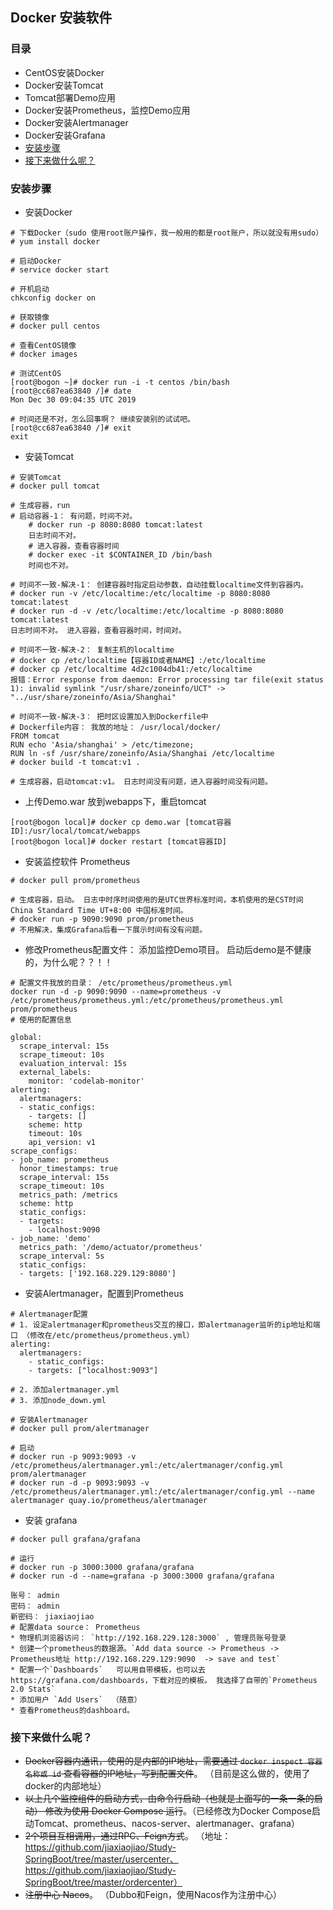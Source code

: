 ## Docker 安装软件

### 目录
* CentOS安装Docker
* Docker安装Tomcat
* Tomcat部署Demo应用
* Docker安装Prometheus，监控Demo应用
* Docker安装Alertmanager
* Docker安装Grafana
* [安装步骤](#安装步骤)
* [接下来做什么呢？](#接下来做什么呢？)

### 安装步骤
* 安装Docker
```text
# 下载Docker（sudo 使用root账户操作，我一般用的都是root账户，所以就没有用sudo）
# yum install docker

# 启动Docker
# service docker start

# 开机启动
chkconfig docker on

# 获取镜像
# docker pull centos

# 查看CentOS镜像
# docker images

# 测试CentOS
[root@bogon ~]# docker run -i -t centos /bin/bash
[root@cc687ea63840 /]# date
Mon Dec 30 09:04:35 UTC 2019

# 时间还是不对，怎么回事啊？ 继续安装别的试试吧。
[root@cc687ea63840 /]# exit
exit

```

* 安装Tomcat
```text
# 安装Tomcat
# docker pull tomcat

# 生成容器，run
# 启动容器-1： 有问题，时间不对。
    # docker run -p 8080:8080 tomcat:latest
    日志时间不对。
    # 进入容器，查看容器时间
    # docker exec -it $CONTAINER_ID /bin/bash
    时间也不对。

# 时间不一致-解决-1： 创建容器时指定启动参数，自动挂载localtime文件到容器内。
# docker run -v /etc/localtime:/etc/localtime -p 8080:8080 tomcat:latest
# docker run -d -v /etc/localtime:/etc/localtime -p 8080:8080 tomcat:latest
日志时间不对。 进入容器，查看容器时间，时间对。

# 时间不一致-解决-2： 复制主机的localtime
# docker cp /etc/localtime【容器ID或者NAME】:/etc/localtime
# docker cp /etc/localtime 4d2c1004db41:/etc/localtime
报错：Error response from daemon: Error processing tar file(exit status 1): invalid symlink "/usr/share/zoneinfo/UCT" -> "../usr/share/zoneinfo/Asia/Shanghai"

# 时间不一致-解决-3： 把时区设置加入到Dockerfile中
# Dockerfile内容： 我放的地址： /usr/local/docker/
FROM tomcat 
RUN echo 'Asia/shanghai' > /etc/timezone;
RUN ln -sf /usr/share/zoneinfo/Asia/Shanghai /etc/localtime
# docker build -t tomcat:v1 .

# 生成容器，启动tomcat:v1。 日志时间没有问题，进入容器时间没有问题。
```

* 上传Demo.war 放到webapps下，重启tomcat
```text
[root@bogon local]# docker cp demo.war [tomcat容器ID]:/usr/local/tomcat/webapps
[root@bogon local]# docker restart [tomcat容器ID]

```

* 安装监控软件 Prometheus
```text
# docker pull prom/prometheus

# 生成容器，启动。 日志中时序时间使用的是UTC世界标准时间，本机使用的是CST时间China Standard Time UT+8:00 中国标准时间。
# docker run -p 9090:9090 prom/prometheus 
# 不用解决，集成Grafana后看一下展示时间有没有问题。
```

* 修改Prometheus配置文件： 添加监控Demo项目。 启动后demo是不健康的，为什么呢？？！！
```text
# 配置文件我放的目录： /etc/prometheus/prometheus.yml
docker run -d -p 9090:9090 --name=prometheus -v /etc/prometheus/prometheus.yml:/etc/prometheus/prometheus.yml prom/prometheus
# 使用的配置信息

global:
  scrape_interval: 15s
  scrape_timeout: 10s
  evaluation_interval: 15s
  external_labels:
    monitor: 'codelab-monitor'
alerting:
  alertmanagers:
  - static_configs:
    - targets: []
    scheme: http
    timeout: 10s
    api_version: v1
scrape_configs:
- job_name: prometheus
  honor_timestamps: true
  scrape_interval: 15s
  scrape_timeout: 10s
  metrics_path: /metrics
  scheme: http
  static_configs:
  - targets:
    - localhost:9090
- job_name: 'demo'
  metrics_path: '/demo/actuator/prometheus'
  scrape_interval: 5s
  static_configs:
  - targets: ['192.168.229.129:8080']

```

* 安装Alertmanager，配置到Prometheus
```text
# Alertmanager配置
# 1. 设定alertmanager和prometheus交互的接口，即alertmanager监听的ip地址和端口 （修改在/etc/prometheus/prometheus.yml）
alerting:
  alertmanagers:
    - static_configs:
    - targets: ["localhost:9093"] 

# 2. 添加alertmanager.yml
# 3. 添加node_down.yml

# 安装Alertmanager
# docker pull prom/alertmanager

# 启动
# docker run -p 9093:9093 -v /etc/prometheus/alertmanager.yml:/etc/alertmanager/config.yml prom/alertmanager
# docker run -d -p 9093:9093 -v /etc/prometheus/alertmanager.yml:/etc/alertmanager/config.yml --name alertmanager quay.io/prometheus/alertmanager
```

* 安装 grafana
```text
# docker pull grafana/grafana

# 运行
# docker run -p 3000:3000 grafana/grafana
# docker run -d --name=grafana -p 3000:3000 grafana/grafana

账号： admin
密码： admin
新密码： jiaxiaojiao
# 配置data source： Prometheus
* 物理机浏览器访问： `http://192.168.229.128:3000` , 管理员账号登录
* 创建一个prometheus的数据源。`Add data source -> Prometheus -> Prometheus地址 http://192.168.229.129:9090  -> save and test` 
* 配置一个`Dashboards`   可以用自带模板，也可以去https://grafana.com/dashboards，下载对应的模板。 我选择了自带的`Prometheus 2.0 Stats`
* 添加用户 `Add Users`  （随意）
* 查看Prometheus的dashboard。 
```

### 接下来做什么呢？
* ~~Docker容器内通讯，使用的是内部的IP地址，需要通过 `docker inspect 容器名称或 id` 查看容器的IP地址，写到配置文件~~。 （目前是这么做的，使用了docker的内部地址）
* ~~以上几个监控组件的启动方式，由命令行启动（也就是上面写的一条一条的启动） 修改为使用 Docker Compose 运行~~。（已经修改为Docker Compose启动Tomcat、prometheus、nacos-server、alertmanager、grafana）
* ~~2个项目互相调用，通过RPC、Feign方式~~。 （地址： https://github.com/jiaxiaojiao/Study-SpringBoot/tree/master/usercenter、https://github.com/jiaxiaojiao/Study-SpringBoot/tree/master/ordercenter）
* ~~注册中心 Nacos~~。 （Dubbo和Feign，使用Nacos作为注册中心）

